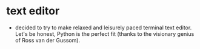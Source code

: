 # text editor
- decided to try to make relaxed and leisurely paced terminal text editor. Let's be honest, Python is the perfect fit (thanks to the visionary genius of Ross van der Gussom).


